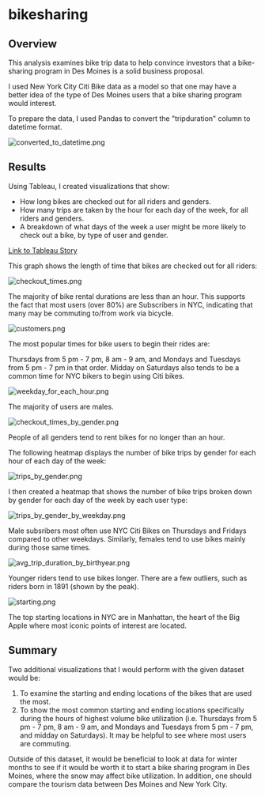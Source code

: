 # bikesharing

## Overview

This analysis examines bike trip data to help convince investors that a bike-sharing program in Des Moines is a solid business proposal. 

I used New York City Citi Bike data as a model so that one may have a better idea of the type of Des Moines users that a bike sharing program would interest.

To prepare the data, I used Pandas to convert the "tripduration" column to datetime format.

![converted_to_datetime.png](https://github.com/stephperillo/bikesharing/blob/main/Resources/converted_to_datetime.png)

## Results

Using Tableau, I created visualizations that show:

- How long bikes are checked out for all riders and genders.
- How many trips are taken by the hour for each day of the week, for all riders and genders.
- A breakdown of what days of the week a user might be more likely to check out a bike, by type of user and gender.

[Link to Tableau Story](https://public.tableau.com/views/dashboard_16559352930370/NYCCitiBikeStory?:language=en-US&:display_count=n&:origin=viz_share_link)

This graph shows the length of time that bikes are checked out for all riders:

![checkout_times.png](https://github.com/stephperillo/bikesharing/blob/main/Resources/checkout_times.png)

The majority of bike rental durations are less than an hour. This supports the fact that most users (over 80%) are Subscribers in NYC, indicating that many may be commuting to/from work via bicycle. 

![customers.png](https://github.com/stephperillo/bikesharing/blob/main/Resources/customers.png)

The most popular times for bike users to begin their rides are: 

Thursdays from 5 pm - 7 pm, 8 am - 9 am, and Mondays and Tuesdays from 5 pm - 7 pm in that order. Midday on Saturdays also tends to be a common time for NYC bikers to begin using Citi bikes.

![weekday_for_each_hour.png](https://github.com/stephperillo/bikesharing/blob/main/Resources/weekday_for_each_hour.png) 

The majority of users are males.

![checkout_times_by_gender.png](https://github.com/stephperillo/bikesharing/blob/main/Resources/checkout_times_by_gender.png)

People of all genders tend to rent bikes for no longer than an hour.

The following heatmap displays the number of bike trips by gender for each hour of each day of the week:

![trips_by_gender.png](https://github.com/stephperillo/bikesharing/blob/main/Resources/trips_by_gender.png)

I then created a heatmap that shows the number of bike trips broken down by gender for each day of the week by each user type:

![trips_by_gender_by_weekday.png](https://github.com/stephperillo/bikesharing/blob/main/Resources/trips_by_gender_by_weekday.png)

Male subsribers most often use NYC Citi Bikes on Thursdays and Fridays compared to other weekdays. Similarly, females tend to use bikes mainly during those same times.

![avg_trip_duration_by_birthyear.png](https://github.com/stephperillo/bikesharing/blob/main/Resources/avg_trip_duration_by_birthyear.png)

Younger riders tend to use bikes longer. There are a few outliers, such as riders born in 1891 (shown by the peak).

![starting.png](https://github.com/stephperillo/bikesharing/blob/main/Resources/starting.png)

The top starting locations in NYC are in Manhattan, the heart of the Big Apple where most iconic points of interest are located. 

## Summary

Two additional visualizations that I would perform with the given dataset would be:
1. To examine the starting and ending locations of the bikes that are used the most. 
2. To show the most common starting and ending locations specifically during the hours of highest volume bike utilization (i.e. Thursdays from 5 pm - 7 pm, 8 am - 9 am, and Mondays and Tuesdays from 5 pm - 7 pm, and midday on Saturdays). It may be helpful to see where most users are commuting.

Outside of this dataset, it would be beneficial to look at data for winter months to see if it would be worth it to start a bike sharing program in Des Moines, where the snow may affect bike utilization. In addition, one should compare the tourism data between Des Moines and New York City.
